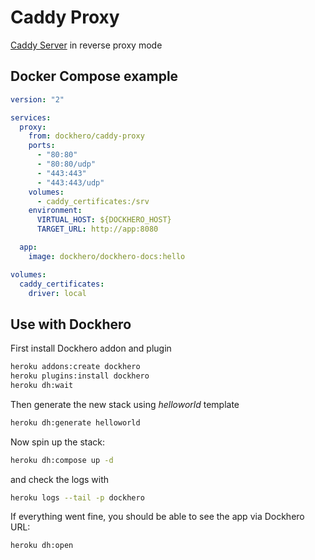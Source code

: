 Caddy Proxy
===========

[Caddy Server](https://caddyserver.com/) in reverse proxy mode

Docker Compose example
----------------------

```yaml
version: "2"

services:
  proxy:
    from: dockhero/caddy-proxy
    ports:
      - "80:80"
      - "80:80/udp"
      - "443:443"
      - "443:443/udp"
    volumes:
      - caddy_certificates:/srv
    environment:
      VIRTUAL_HOST: ${DOCKHERO_HOST}
      TARGET_URL: http://app:8080

  app:
    image: dockhero/dockhero-docs:hello

volumes:
  caddy_certificates:
    driver: local
```


Use with Dockhero
-------------------

First install Dockhero addon and plugin

```bash
heroku addons:create dockhero
heroku plugins:install dockhero
heroku dh:wait
```

Then generate the new stack using *helloworld* template

```bash
heroku dh:generate helloworld
```

Now spin up the stack:
```bash
heroku dh:compose up -d
```

and check the logs with

```bash
heroku logs --tail -p dockhero
```

If everything went fine, you should be able to see the app via Dockhero URL:

```bash
heroku dh:open
```
